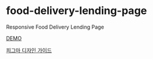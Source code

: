 # food-delivery-lending-page
Responsive Food Delivery Lending Page

<a href="https://endearing-croissant-dc8bb5.netlify.app">DEMO</a>

<a href="https://www.figma.com/file/OqhvFEN0HVlSx71jqQ2iia/Mealz-%7C-food-delivery-landing-page-(Community)?node-id=0-1">피그마 디자인 가이드</a>
